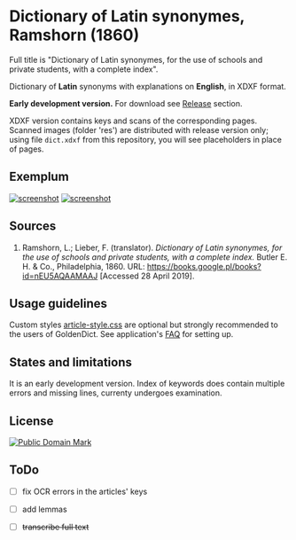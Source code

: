 # Dictionary of Latin synonymes, Ramshorn (1860)

Full title is "Dictionary of Latin synonymes, for the use of schools and private students, with a complete index".

Dictionary of **Latin** synonyms with explanations on **English**, in XDXF format.

**Early development version.** For download see [Release][3] section.

XDXF version contains keys and scans of the corresponding pages. Scanned images (folder 'res') are distributed with release version only; using file `dict.xdxf` from this repository, you will see placeholders in place of pages.


## Exemplum

[![screenshot](https://user-images.githubusercontent.com/13879891/56867004-d944ba80-69e8-11e9-8d58-2867bc0e660b.png)](https://user-images.githubusercontent.com/13879891/56867003-d8ac2400-69e8-11e9-8207-0a61abf5e052.png) [![screenshot](https://user-images.githubusercontent.com/13879891/56867007-d944ba80-69e8-11e9-97cb-4d21f3f1c587.png)](https://user-images.githubusercontent.com/13879891/56867005-d944ba80-69e8-11e9-8791-96d54b5874ee.png)


## Sources

1. Ramshorn, L.; Lieber, F. (translator). _Dictionary of Latin synonymes, for the use of schools and private students, with a complete index._ Butler E. H. & Co., Philadelphia, 1860. URL: <https://books.google.pl/books?id=nEU5AQAAMAAJ> \[Accessed 28 April 2019\].


## Usage guidelines

Custom styles [article-style.css][2] are optional but strongly recommended to the users of GoldenDict. See application's [FAQ][1] for setting up.


## States and limitations

It is an early development version. Index of keywords does contain multiple errors and missing lines, currenty undergoes examination.


## License

<a rel="license" href="http://creativecommons.org/publicdomain/mark/1.0/">
<img src="https://licensebuttons.net/p/mark/1.0/88x31.png"
     style="border-style: none;" alt="Public Domain Mark" />
</a>


## ToDo

* [ ] fix OCR errors in the articles' keys
* [ ] add lemmas
* [ ] ~~transcribe full text~~


[1]: http://goldendict.org/wiki/index.php/FAQ#How_do_I_change_the_font_used_for_the_articles.3F_Or_alter_its_appearance_in_any_other_way.3F
[2]: https://github.com/nikita-moor/latin-dictionary/blob/master/utils/article-style.css
[3]: https://github.com/nikita-moor/latin-dictionary/releases

